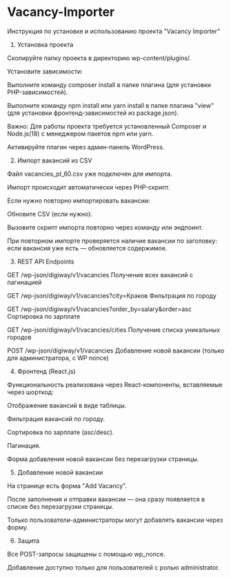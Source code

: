 # Vacancy-Importer
Инструкция по установке и использованию проекта "Vacancy Importer"

1.  Установка проекта
   
Скопируйте папку проекта в директорию wp-content/plugins/.

Установите зависимости:

Выполните команду composer install в папке плагина (для установки PHP-зависимостей).

Выполните команду npm install или yarn install в папке плагина "view" (для установки фронтенд-зависимостей из package.json).

Важно: Для работы проекта требуется установленный Composer и Node.js(18) с менеджером пакетов npm или yarn.

Активируйте плагин через админ-панель WordPress.

2.  Импорт вакансий из CSV
   
Файл vacancies_pl_60.csv уже подключен для импорта.

Импорт происходит автоматически через PHP-скрипт.

Если нужно повторно импортировать вакансии:

Обновите CSV (если нужно).

Вызовите скрипт импорта повторно через команду или эндпоинт.

При повторном импорте проверяется наличие вакансии по заголовку: если вакансия уже есть — обновляется содержимое.

3.  REST API Endpoints

GET	/wp-json/digiway/v1/vacancies	Получение всех вакансий с пагинацией

GET	/wp-json/digiway/v1/vacancies?city=Краков	Фильтрация по городу

GET	/wp-json/digiway/v1/vacancies?order_by=salary&order=asc	Сортировка по зарплате

GET	/wp-json/digiway/v1/vacancies/cities	Получение списка уникальных городов

POST	/wp-json/digiway/v1/vacancies	Добавление новой вакансии (только для администратора, с WP nonce)

4.   Фронтенд (React.js)
   
Функциональность реализована через React-компоненты, вставляемые через шорткод:

Отображение вакансий в виде таблицы.

Фильтрация вакансий по городу.

Сортировка по зарплате (asc/desc).

Пагинация.

Форма добавления новой вакансии без перезагрузки страницы.

5.  Добавление новой вакансии
   
На странице есть форма "Add Vacancy".

После заполнения и отправки вакансии — она сразу появляется в списке без перезагрузки страницы.

Только пользователи-администраторы могут добавлять вакансии через форму.

6.   Защита

Все POST-запросы защищены с помощью wp_nonce.

Добавление доступно только для пользователей с ролью administrator.
